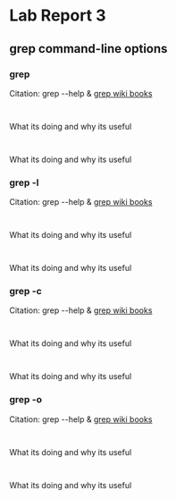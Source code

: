 # Lab Report 3
## grep command-line options

### grep
Citation: grep --help & [grep wiki books](https://en.wikibooks.org/wiki/Grep)

``` ```

What its doing and why its useful

``` ```

What its doing and why its useful

### grep -l
Citation: grep --help & [grep wiki books](https://en.wikibooks.org/wiki/Grep)

``` ```

What its doing and why its useful

``` ```

What its doing and why its useful

### grep -c
Citation: grep --help & [grep wiki books](https://en.wikibooks.org/wiki/Grep)

``` ```

What its doing and why its useful

``` ```

What its doing and why its useful

### grep -o
Citation: grep --help & [grep wiki books](https://en.wikibooks.org/wiki/Grep)

``` ```

What its doing and why its useful

``` ```

What its doing and why its useful
